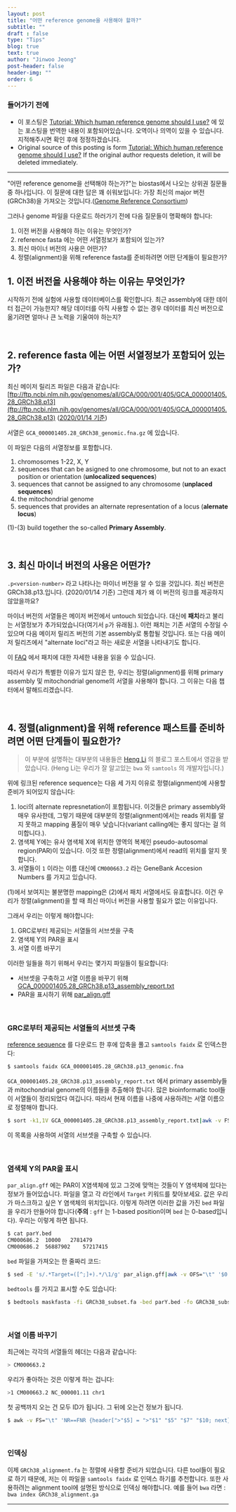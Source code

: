 ```yaml
---
layout: post
title: "어떤 reference genome을 사용해야 할까?"
subtitle: ""
draft : false
type: "Tips"
blog: true
text: true
author: "Jinwoo Jeong"
post-header: false
header-img: ""
order: 6
---
```


### 들어가기 전에

- 이 포스팅은 [Tutorial: Which human reference genome should I use?](https://www.biostars.org/p/342482/) 에 있는 포스팅을 번역한 내용이 포함되어있습니다. 오역이나 의역이 있을 수 있습니다. 지적해주시면 확인 후에 정정하겠습니다.
- Original source of this posting is form [Tutorial: Which human reference genome should I use?](https://www.biostars.org/p/342482/) If the original author requests deletion, it will be deleted immediately.

---

"어떤 reference genome을 선택해야 하는가?"는 biostas에서 나오는 상위권 질문들중 하나입니다. 이 질문에 대한 답은 꽤 쉬워보입니다: 가장 최신의 major 버전(GRCh38)을 가져오는 것입니다.([Genome Reference Consortium](https://www.ncbi.nlm.nih.gov/grc/human))

그러나 genome 파일을 다운로드 하러가기 전에 다음 질문들이 명확해야 합니다:

1. 이전 버전을 사용해야 하는 이유는 무엇인가?
2. reference fasta 에는 어떤 서열정보가 포함되어 있는가?
3. 최신 마이너 버전의 사용은 어떤가?
4. 정렬(alignment)을 위해 reference fasta를 준비하려면 어떤 단계들이 필요한가?

## 1. 이전 버전을 사용해야 하는 이유는 무엇인가?

시작하기 전에 실험에 사용할 데이터베이스를 확인합니다. 최근 assembly에 대한 데이터 접근이 가능한지? 해당 데이터를 아직 사용할 수 없는 경우 데이터를 최신 버전으로 옮기려면 얼마나 큰 노력을 기울여야 하는지?

<br/>

## 2. reference fasta 에는 어떤 서열정보가 포함되어 있는가?

최신 메이저 릴리즈 파일은 다음과 같습니다:
[ftp://ftp.ncbi.nlm.nih.gov/genomes/all/GCA/000/001/405/GCA_000001405.28_GRCh38.p13](ftp://ftp.ncbi.nlm.nih.gov/genomes/all/GCA/000/001/405/GCA_000001405.28_GRCh38.p13) (<u>2020/01/14 기준</u>)

서열은 `GCA_000001405.28_GRCh38_genomic.fna.gz` 에 있습니다.

이 파일은 다음의 서열정보를 포함합니다.

1. chromosomes 1-22, X, Y
2. sequences that can be asigned to one chromosome, but not to an exact position or orientation (**unlocalized sequences**)
3. sequences that cannot be assigned to any chromosome (**unplaced sequences**)
4. the mitochondrial genome
5. sequences that provides an alternate representation of a locus (**alernate locus**)

(1)-(3) build together the so-called **Primary Assembly**.

<br/>

## 3. 최신 마이너 버전의 사용은 어떤가?

`.p<version-number>` 라고 나타나는 마이너 버전을 알 수 있을 것입니다. 최신 버전은 GRCh38.p13.입니다. (2020/01/14 기준)  그런데 제가 왜 이 버전의 링크를 제공하지 않았을까요?

마이너 버전의 서열들은 메이저 버전에서 untouch 되었습니다. 대신에 **패치**라고 불리는 서열정보가 추가되었습니다(여기서 `p`가 유래됨.). 이런 패치는 기존 서열의 수정일 수 있으며 다음 메이저 릴리즈 버전의 기본 assembly로 통합될 것입니다. 또는 다음 메이저 릴리즈에서 "alternate loci"라고 하는 새로운 서열을 나타내기도 합니다.

이 [FAQ](https://www.ncbi.nlm.nih.gov/grc/help/patches) 에서 패치에 대한 자세한 내용을 읽을 수 있습니다.

따라서 우리가 특별한 이유가 있지 않은 한, 우리는 정렬(alignment)를 위해 primary assembly 및 mitochondrial genome의 서열을 사용해야 합니다. 그 이유는 다음 챕터에서 말해드리겠습니다.

<br/>

## 4. 정렬(alignment)을 위해 reference 패스트를 준비하려면 어떤 단계들이 필요한가?

>  이 부분에 설명하는 대부분의 내용들은 [Heng Li](http://lh3.github.io/2017/11/13/which-human-reference-genome-to-use) 의 블로그 포스트에서 영감을 받았습니다. (Heng Li는 우리가 잘 알고있는 `bwa` 와 `samtools` 의 개발자입니다.)

위에 링크된 reference sequence는 다음 세 가지 이유로 정렬(alignment)에 사용할 준비가 되어있지 않습니다:

1. loci의 alternate represnetation이 포함됩니다. 이것들은 primary assembly와 매우 유사한데, 그렇기 때문에 대부분의 정렬(alignment)에서는 reads 위치를 알지 못하고 mapping 품질이 매우 낮습니다(variant calling에는 좋지 않다는 걸 의미합니다.).
2. 염색체 Y에는 유사 염색체 X에 위치한 영역의 복제인 pseudo-autosomal region(PAR)이 있습니다. 이것 또한 정렬(alignment)에서 read의 위치를 알지 못합니다.
3. 서열들이 `1` 이라는 이름 대신에 `CM000663.2` 라는 GeneBank Accesion Numbers 를 가지고 있습니다.

(1)에서 보여지는 불분명한 mapping은 (2)에서 패치 서열에서도 유효합니다. 이건 우리가 정렬(alignment)을 할 때 최신 마이너 버전을 사용할 필요가 없는 이유입니다.

그래서 우리는 이렇게 해야합니다:

1. GRC로부터 제공되는 서열들의 서브셋을 구축
2. 염색체 Y의 PAR을 표시
3. 서열 이름 바꾸기

이러한 일들을 하기 위해서 우리는 몇가지 파일들이 필요합니다:

- 서브셋을 구축하고 서열 이름을 바꾸기 위해
  [GCA_000001405.28_GRCh38.p13_assembly_report.txt](ftp://ftp.ncbi.nlm.nih.gov/genomes/all/GCA/000/001/405/GCA_000001405.28_GRCh38.p13/GCA_000001405.28_GRCh38.p13_assembly_report.txt) 
- PAR을 표시하기 위해
  [par_align.gff](ftp://ftp.ncbi.nlm.nih.gov/genomes/all/GCA/000/001/405/GCA_000001405.28_GRCh38.p13/GCA_000001405.28_GRCh38.p13_assembly_structure/Primary_Assembly/pseudoautosomal_region/par_align.gff)

<br>

### GRC로부터 제공되는 서열들의 서브셋 구축

[reference sequence](ftp://ftp.ncbi.nlm.nih.gov/genomes/all/GCA/000/001/405/GCA_000001405.28_GRCh38.p13/GCA_000001405.28_GRCh38.p13_genomic.fna.gz) 를 다운로드 한 후에 압축을 풀고 `samtools faidx` 로 인덱스한다:

```bash
$ samtools faidx GCA_000001405.28_GRCh38.p13_genomic.fna
```

`GCA_000001405.28_GRCh38.p13_assembly_report.txt` 에서 primary assembly들과 mitochondrial genome의 이름들을 추출해야 합니다. 많은 bioinformatic tool들이 서열들이 정리되었다 여깁니다. 따라서 현재 이름을 나중에 사용하려는 서열 이름으로 정렬해야 합니다.

```bash
$ sort -k1,1V GCA_000001405.28_GRCh38.p13_assembly_report.txt|awk -v FS="\t" '$8 == "Primary Assembly" || $8 == "non-nuclear" {print $5}' > subset_ids.txt
```

이 목록을 사용하여 서열의 서브셋을 구축할 수 있습니다.

<br>

### 염색체 Y의 PAR을 표시

`par_align.gff` 에는 PAR이 X염색체에 있고 그것에 맞먹는 것들이 Y 염색체에 있다는 정보가 들어있습니다. 파일을 열고 각 라인에서 `Target` 키워드를 찾아보세요. 값은 우리가 마스크하고 싶은 Y 염색체의 위치입니다. 이렇게 하려면 이러한 값을 가진 `bed` 파일을 우리가 만들어야 합니다(**주의** : `gff` 는 1-based position이며 `bed` 는 0-based입니다).
우리는 이렇게 하면 됩니다.

```bash
$ cat parY.bed
CM000686.2  10000   2781479
CM000686.2  56887902    57217415
```

`bed` 파일을 가져오는 한 줄짜리 코드:

```bash
$ sed -E 's/.*Target=([^;]+).*/\1/g' par_align.gff|awk -v OFS="\t" '$0 !~ "^#" {print $1, $2-1, $3}'  > parY.bed
```

`bedtools` 를 가지고 표시할 수도 있습니다:

```bash
$ bedtools maskfasta -fi GRCh38_subset.fa -bed parY.bed -fo GRCh38_subset_masked.fa
```

<br>

### 서열 이름 바꾸기

최근에는 각각의 서열들의 헤더는 다음과 같습니다:

```bash
> CM000663.2
```

우리가 좋아하는 것은 이렇게 하는 겁니다:

```bash
>1 CM000663.2 NC_000001.11 chr1
```

첫 공백까지 오는 건 모두 ID가 됩니다. 그 뒤에 오는건 정보가 됩니다.

```bash
$ awk -v FS="\t" 'NR==FNR {header[">"$5] = ">"$1" "$5" "$7" "$10; next} $0 ~ "^>" {$0 = header[$0]}1' GCA_000001405.28_GRCh38.p13_assembly_report.txt GRCh38_subset_masked.fa > GRCh38_alignment.fa
```

<br>

### 인덱싱

이제 `GRCh38_alignment.fa` 는 정렬에 사용할 준비가 되었습니다. 다른 tool들이 필요로 하기 때문에, 저는 이 파일을 `samtools faidx` 로 인덱스 하기를 추천합니다. 또한 사용하려는 alignment tool에 설명된 방식으로 인덱싱 해야합니다.
예를 들어 `bwa` 라면 : `bwa index GRCh38_alignment.ga`

---

